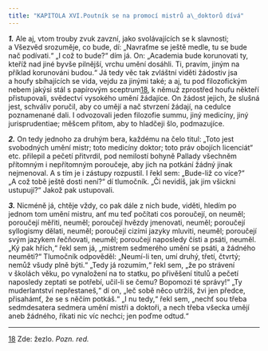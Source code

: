 ```yaml
---
title: "KAPITOLA XVI.Poutník se na promocí mistrů a\_doktorů dívá"
---
```


**_1._** Ale aj, vtom trouby zvuk zavzní, jako svolávajících se k slavnosti; a Všezvěd srozuměje, co bude, dí: „Navraťme se ještě medle, tu se bude nač podívati.“ „I což to bude?“ dím já. On: „Academia bude korunovati ty, kteříž nad jiné byvše pilnější, vrchu umění dosáhli. Ti, pravím, jiným na příklad korunováni budou.“ Já tedy věc tak zvláštní viděti žádostiv jsa a houfy sbíhajících se vida, vejdu za jinými také; a aj, tu pod filozofickým nebem jakýsi stál s papírovým sceptrum[18](./resources/undefined), k němuž zprostřed houfu někteří přistupovali, svědectví vysokého umění žádajíce. On žádost jejich, že slušná jest, schváliv poručil, aby co umějí a nač stvrzení žádají, na cedulce poznamenané dali. I odvozovali jeden filozofie summu, jiný medicíny, jiný jurisprudentiae; měšcem přitom, aby to hladčeji šlo, podmazujíce.

  

**_2._** On tedy jednoho za druhým bera, každému na čelo titul: „Toto jest svobodných umění mistr; toto medicíny doktor; toto práv obojích licenciát“ etc. přilepil a pečetí přitvrdil, pod nemilostí bohyně Pallady všechněm přítomným i nepřítomným poroučeje, aby jich na potkání žádný jinak nejmenoval. A s tím je i zástupy rozpustil. I řekl sem: „Bude-liž co více?“ „A což tobě ještě dosti není?“ dí tlumočník. „Či nevidíš, jak jim všickni ustupují?“ Jakož pak ustupovali.

  

**_3._** Nicméně já, chtěje vždy, co pak dále z nich bude, viděti, hledím po jednom tom umění mistru, anť mu teď počítati cos poroučejí, on neuměl; poroučejí měřiti, neuměl; poroučejí hvězdy jmenovati, neuměl; poroučejí syllogismy dělati, neuměl; poroučejí cizími jazyky mluviti, neuměl; poroučejí svým jazykem řečňovati, neuměl; poroučejí naposledy čísti a psáti, neuměl. „Ký pak hřích,“ řekl sem já, „mistrem sedmerého umění se psáti, a žádného neuměti?“ Tlumočník odpověděl: „Neumí-li ten, umí druhý, třetí, čtvrtý; nemůž všudy plně býti.“ „Tedy já rozumím,“ řekl sem, „že po strávení v školách věku, po vynaložení na to statku, po přivěšení titulů a pečetí naposledy zeptati se potřebí, učil-li se čemu? Bopomozi té správy!“ „Ty muderlantství nepřestaneš,“ dí on, „leč sobě něco utržíš, žvi jen předce, přisahámť, že se s něčím potkáš.“ „I nu tedy,“ řekl sem, „nechť sou třeba sedmdesatera sedmera umění mistři a doktoři, a nech třeba všecka umějí aneb žádného, říkati nic víc nechci; jen poďme odtud.“

* * *

[18](./resources/undefined) Zde: žezlo. _Pozn. red._
